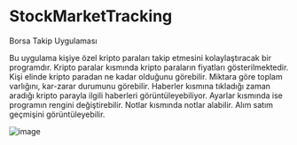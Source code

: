 # StockMarketTracking

Borsa Takip Uygulaması

Bu uygulama kişiye özel kripto paraları takip etmesini kolaylaştıracak bir programdır. Kripto paralar kısmında kripto paraların fiyatları gösterilmektedir. Kişi elinde kripto paradan ne kadar olduğunu görebilir. Miktara göre toplam varlığını, kar-zarar durumunu görebilir. Haberler kısmına tıkladığı zaman aradığı kripto parayla ilgili haberleri görüntüleyebiliyor. Ayarlar kısmında ise programın rengini değiştirebilir. Notlar kısmında notlar alabilir. Alım satım geçmişini görüntüleyebilir.

![image](https://user-images.githubusercontent.com/90688818/197388208-2d156f7f-8eda-42e3-a4be-f0b3a9d19afe.png)
